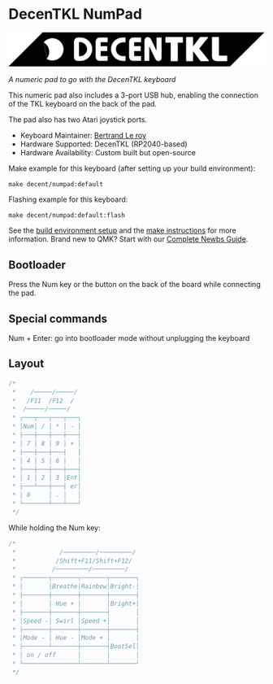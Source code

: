 # DecenTKL NumPad

![decentkl](https://github.com/bleroy/3d-junkyard/blob/main/DecenTKL/Media/DecenTKL-logo.png)

*A numeric pad to go with the DecenTKL keyboard*

This numeric pad also includes a 3-port USB hub, enabling the connection of the TKL
keyboard on the back of the pad.

The pad also has two Atari joystick ports.

* Keyboard Maintainer: [Bertrand Le roy](https://github.com/bleroy/3d-junkyard/blob/main/DecenTKL/)
* Hardware Supported: DecenTKL (RP2040-based)
* Hardware Availability: Custom built but open-source

Make example for this keyboard (after setting up your build environment):

    make decent/numpad:default

Flashing example for this keyboard:

    make decent/numpad:default:flash

See the [build environment setup](https://docs.qmk.fm/#/getting_started_build_tools) and the [make instructions](https://docs.qmk.fm/#/getting_started_make_guide) for more information. Brand new to QMK? Start with our [Complete Newbs Guide](https://docs.qmk.fm/#/newbs).

## Bootloader

Press the Num key or the button on the back of the board while connecting the pad.

## Special commands

Num + Enter: go into bootloader mode without unplugging the keyboard

## Layout
```C
/*
 *    /─────/─────/
 *   /F11  /F12  /
 *  /─────/─────/
 * ┌───┬───┬───┬───┐
 * │Num│ / │ * │ - │
 * ├───┼───┼───┼───┤
 * │ 7 │ 8 │ 9 │ + │
 * ├───┼───┼───┤   │
 * │ 4 │ 5 │ 6 │   │
 * ├───┼───┼───┼───┤
 * │ 1 │ 2 │ 3 │Ent│
 * ├───┴───┼───┤ er│
 * │ 0     │ . │   │
 * └───────┴───┴───┘
 */
```

While holding the Num key:

```C
/*
 *            /─────────/─────────/
 *           /Shift+F11/Shift+F12/
 *          /─────────/─────────/
 * ┌───────┬───────┬───────┬───────┐
 * │       │Breathe│Rainbow│Bright-│
 * ├───────┼───────┼───────┼───────┤
 * │       │ Hue + │       │Bright+│
 * ├───────┼───────┼───────┤       │
 * │Speed -│ Swirl │Speed +│       │
 * ├───────┼───────┼───────┼───────┤
 * │Mode - │ Hue - │Mode + │       │
 * ├───────┴───────┼───────┤BootSel│
 * │ on / off      │       │       │
 * └───────────────┴───────┴───────┘
 */
```
